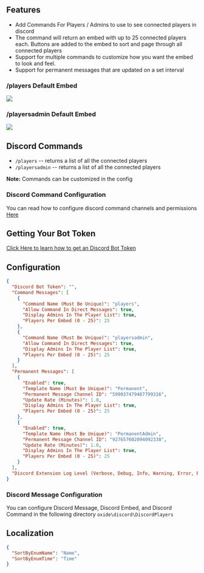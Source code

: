 ﻿## Features

* Add Commands For Players / Admins to use to see connected players in discord
* The command will return an embed with up to 25 connected players each. Buttons are added to the embed to sort and page through all connected players
* Support for multiple commands to customize how you want the embed to look and feel.
* Support for permanent messages that are updated on a set interval

### /players Default Embed
![](https://i.postimg.cc/m2Wzsnm8/image.png)

### /playersadmin Default Embed
![](https://i.postimg.cc/WpYTvYTx/image.png)

## Discord Commands

* `/players` -- returns a list of all the connected players
* `/playersadmin` -- returns a list of all the connected players

**Note:** Commands can be customized in the config

### Discord Command Configuration
You can read how to configure discord command channels and permissions [Here](https://discord.com/blog/slash-commands-permissions-discord-apps-bots)

## Getting Your Bot Token
[Click Here to learn how to get an Discord Bot Token](https://umod.org/extensions/discord#getting-your-api-key)

## Configuration

```json
{
  "Discord Bot Token": "",
  "Command Messages": [
    {
      "Command Name (Must Be Unique)": "players",
      "Allow Command In Direct Messages": true,
      "Display Admins In The Player List": true,
      "Players Per Embed (0 - 25)": 25
    },
    {
      "Command Name (Must Be Unique)": "playersadmin",
      "Allow Command In Direct Messages": true,
      "Display Admins In The Player List": true,
      "Players Per Embed (0 - 25)": 25
    }
  ],
  "Permanent Messages": [
    {
      "Enabled": true,
      "Template Name (Must Be Unique)": "Permanent",
      "Permanent Message Channel ID": "599037479487799316",
      "Update Rate (Minutes)": 1.0,
      "Display Admins In The Player List": true,
      "Players Per Embed (0 - 25)": 25
    },
    {
      "Enabled": true,
      "Template Name (Must Be Unique)": "PermanentAdmin",
      "Permanent Message Channel ID": "927657602094092338",
      "Update Rate (Minutes)": 1.0,
      "Display Admins In The Player List": true,
      "Players Per Embed (0 - 25)": 25
    }
  ],
  "Discord Extension Log Level (Verbose, Debug, Info, Warning, Error, Exception, Off)": "Info"
}
```

### Discord Message Configuration
You can configure Discord Message, Discord Embed, and Discord Command in the following directory
`oxide\discord\DiscordPlayers`

## Localization
```json
{
  "SortByEnumName": "Name",
  "SortByEnumTime": "Time"
}
```